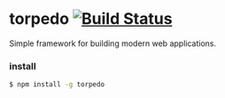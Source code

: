 torpedo [![Build Status](https://secure.travis-ci.org/speier/torpedo.png?branch=master)](http://travis-ci.org/speier/torpedo)
=======

Simple framework for building modern web applications.

### install

```bash
$ npm install -g torpedo
```
